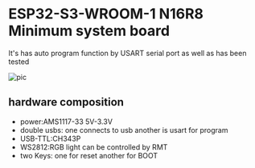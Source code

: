 #  ESP32-S3-WROOM-1 N16R8 Minimum system board

It's has auto program function by USART serial port as well as has been tested 

![pic](https://aniya.oss-cn-shanghai.aliyuncs.com/1688432704194.jpg)

##  hardware composition

- power:AMS1117-33  5V-3.3V
- double usbs: one connects to usb another is usart for program
- USB-TTL:CH343P
- WS2812:RGB light can be controlled by RMT
- two Keys: one for reset another for BOOT
